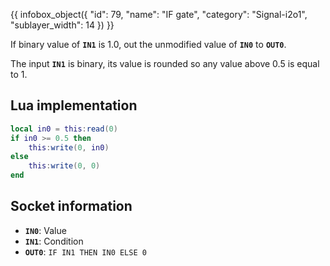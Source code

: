 {{ infobox_object({
	"id": 79,
	"name": "IF gate",
	"category": "Signal-i2o1",
	"sublayer_width": 14
}) }}

If binary value of **`IN1`** is 1.0, out the unmodified value of **`IN0`** to **`OUT0`**.

The input **`IN1`** is binary, its value is rounded so any value above 0.5 is equal to 1.

## Lua implementation
```lua
local in0 = this:read(0)
if in0 >= 0.5 then
	this:write(0, in0)
else
	this:write(0, 0)
end
```

## Socket information
- **`IN0`**: Value
- **`IN1`**: Condition
- **`OUT0`**: `IF IN1 THEN IN0 ELSE 0`
